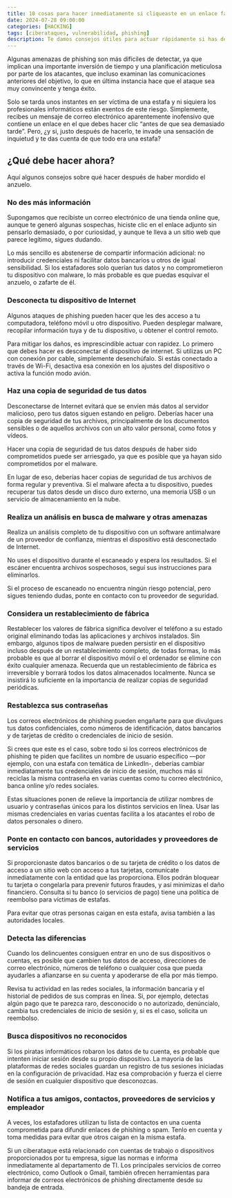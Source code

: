 ```yaml
---
title: 10 cosas para hacer inmediatamente si cliqueaste en un enlace falso
date: 2024-07-28 09:00:00 
categories: [HACKING]
tags: [ciberataques, vulnerabilidad, phishing]
description: Te damos consejos útiles para actuar rápidamente si has detectado que mordiste el anzuelo, y fuiste víctima de un correo electrónico de phishing. 10 cosas que puedes hacer inmediatamente para minimizar el daño.
---
```


Algunas amenazas de phishing son más difíciles de detectar, ya que implican una importante inversión de tiempo y una planificación meticulosa por parte de los atacantes, que incluso examinan las comunicaciones anteriores del objetivo, lo que en última instancia hace que el ataque sea muy convincente y tenga éxito.

Solo se tarda unos instantes en ser víctima de una estafa y ni siquiera los profesionales informáticos están exentos de este riesgo. Simplemente, recibes un mensaje de correo electrónico aparentemente inofensivo que contiene un enlace en el que debes hacer clic “antes de que sea demasiado tarde”. Pero, ¿y si, justo después de hacerlo, te invade una sensación de inquietud y te das cuenta de que todo era una estafa? 

## ¿Qué debe hacer ahora?
Aquí algunos consejos sobre qué hacer después de haber mordido el anzuelo.

### No des más información

Supongamos que recibiste un correo electrónico de una tienda online que, aunque te generó algunas sospechas, hiciste clic en el enlace adjunto sin pensarlo demasiado, o por curiosidad, y aunque te lleva a un sitio web que parece legítimo, sigues dudando.

Lo más sencillo es abstenerse de compartir información adicional: no introducir credenciales ni facilitar datos bancarios u otros de igual sensibilidad. Si los estafadores solo querían tus datos y no comprometieron tu dispositivo con malware, lo más probable es que puedas esquivar el anzuelo, o zafarte de él.

### Desconecta tu dispositivo de Internet

Algunos ataques de phishing pueden hacer que les des acceso a tu computadora, teléfono móvil u otro dispositivo. Pueden desplegar malware, recopilar información tuya y de tu dispositivo, u obtener el control remoto.

Para mitigar los daños, es imprescindible actuar con rapidez. Lo primero que debes hacer es desconectar el dispositivo de internet. Si utilizas un PC con conexión por cable, simplemente desenchúfalo. Si estás conectado a través de Wi-Fi, desactiva esa conexión en los ajustes del dispositivo o activa la función modo avión.

### Haz una copia de seguridad de tus datos

Desconectarse de Internet evitará que se envíen más datos al servidor malicioso, pero tus datos siguen estando en peligro. Deberías hacer una copia de seguridad de tus archivos, principalmente de los documentos sensibles o de aquellos archivos con un alto valor personal, como fotos y vídeos.

Hacer una copia de seguridad de tus datos después de haber sido comprometidos puede ser arriesgado, ya que es posible que ya hayan sido comprometidos por el malware.

En lugar de eso, deberías hacer copias de seguridad de tus archivos de forma regular y preventiva. Si el malware afecta a tu dispositivo, puedes recuperar tus datos desde un disco duro externo, una memoria USB o un servicio de almacenamiento en la nube.

### Realiza un análisis en busca de malware y otras amenazas

Realiza un análisis completo de tu dispositivo con un software antimalware de un proveedor de confianza, mientras el dispositivo está desconectado de Internet.

No uses el dispositivo durante el escaneado y espera los resultados. Si el escáner encuentra archivos sospechosos, seguí sus instrucciones para eliminarlos.

Si el proceso de escaneado no encuentra ningún riesgo potencial, pero sigues teniendo dudas, ponte en contacto con tu proveedor de seguridad. 

### Considera un restablecimiento de fábrica

Restablecer los valores de fábrica significa devolver el teléfono a su estado original eliminando todas las aplicaciones y archivos instalados. Sin embargo, algunos tipos de malware pueden persistir en el dispositivo incluso después de un restablecimiento completo, de todas formas, lo más probable es que al borrar el dispositivo móvil o el ordenador se elimine con éxito cualquier amenaza. Recuerda que un restablecimiento de fábrica es irreversible y borrará todos los datos almacenados localmente. Nunca se insistirá lo suficiente en la importancia de realizar copias de seguridad periódicas.

### Restablezca sus contraseñas

Los correos electrónicos de phishing pueden engañarte para que divulgues tus datos confidenciales, como números de identificación, datos bancarios y de tarjetas de crédito o credenciales de inicio de sesión. 

Si crees que este es el caso, sobre todo si los correos electrónicos de phishing te piden que facilites un nombre de usuario específico —por ejemplo, con una estafa con temática de LinkedIn-, deberías cambiar inmediatamente tus credenciales de inicio de sesión, muchos más si reciclas la misma contraseña en varias cuentas como tu correo electrónico, banca online y/o redes sociales.

Estas situaciones ponen de relieve la importancia de utilizar nombres de usuario y contraseñas únicos para los distintos servicios en línea. Usar las mismas credenciales en varias cuentas facilita a los atacantes el robo de datos personales o dinero.

### Ponte en contacto con bancos, autoridades y proveedores de servicios

Si proporcionaste datos bancarios o de su tarjeta de crédito o los datos de acceso a un sitio web con acceso a tus tarjetas, comunícate inmediatamente con la entidad que las proporciona. Ellos podrán bloquear tu tarjeta o congelarla para prevenir futuros fraudes, y así minimizas el daño financiero. Consulta si tu banco (o servicios de pago) tiene una política de reembolso para víctimas de estafas.

Para evitar que otras personas caigan en esta estafa, avisa también a las autoridades locales.

### Detecta las diferencias

Cuando los delincuentes consiguen entrar en uno de sus dispositivos o cuentas, es posible que cambien tus datos de acceso, direcciones de correo electrónico, números de teléfono o cualquier cosa que pueda ayudarles a afianzarse en su cuenta y apoderarse de ella por más tiempo.

Revisa tu actividad en las redes sociales, la información bancaria y el historial de pedidos de sus compras en línea. Si, por ejemplo, detectas algún pago que te parezca raro, desconocido o no autorizado, denúncialo, cambia tus credenciales de inicio de sesión y, si es el caso, solicita un reembolso.

### Busca dispositivos no reconocidos

Si los piratas informáticos robaron los datos de tu cuenta, es probable que intenten iniciar sesión desde su propio dispositivo. La mayoría de las plataformas de redes sociales guardan un registro de tus sesiones iniciadas en la configuración de privacidad. Haz esa comprobación y fuerza el cierre de sesión en cualquier dispositivo que desconozcas.

### Notifica a tus amigos, contactos, proveedores de servicios y empleador

A veces, los estafadores utilizan tu lista de contactos en una cuenta comprometida para difundir enlaces de phishing o spam. Tenlo en cuenta y toma medidas para evitar que otros caigan en la misma estafa.

Si un ciberataque está relacionado con cuentas de trabajo o dispositivos proporcionados por tu empresa, sigue las normas e informa inmediatamente al departamento de TI. Los principales servicios de correo electrónico, como Outlook o Gmail, también ofrecen herramientas para informar de correos electrónicos de phishing directamente desde su bandeja de entrada.






